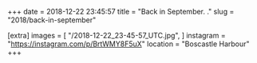 +++
date = 2018-12-22 23:45:57
title = "Back in September. ."
slug = "2018/back-in-september"

[extra]
images = [
    "/2018-12-22_23-45-57_UTC.jpg",
]
instagram = "https://instagram.com/p/BrtWMY8F5uX"
location = "Boscastle Harbour"
+++

